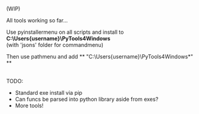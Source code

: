 (WIP)

All tools working so far...

Use pyinstallermenu on all scripts and install to **C:\Users\{username}\PyTools4Windows** \
(with 'jsons' folder for commandmenu) 

Then use pathmenu and add ** "C:\Users\{username}\PyTools4Windows\*" **

 
\
TODO: 
- Standard exe install via pip 
- Can funcs be parsed into python library aside from exes? 
- More tools!
